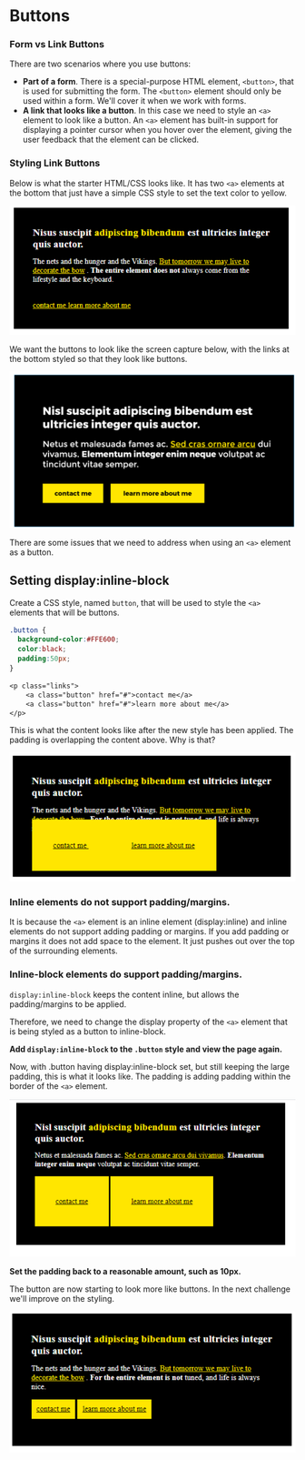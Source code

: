 # Buttons

### Form vs Link Buttons
There are two scenarios where you use buttons:
* **Part of a form**. There is a special-purpose HTML element, `<button>`, that is used for submitting the form. The `<button>` element should only be used within a form. We'll cover it when we work with forms.
* **A link that looks like a button**. In this case we need to style an `<a>` element to look like a button. An `<a>` element has built-in support for displaying a pointer cursor when you hover over the element, giving the user feedback that the element can be clicked.

### Styling Link Buttons

Below is what the starter HTML/CSS looks like. It has two `<a>` elements at the bottom that just have a simple CSS style to set the text color to yellow.

![](https://raw.githubusercontent.com/hoc-labs/images/main/rdb-styling-buttons-img1.png)

We want the buttons to look like the screen capture below, with the links at the bottom styled so that they look like buttons.

![](https://raw.githubusercontent.com/hoc-labs/images/main/rdb-styling-buttons-img2.png)


There are some issues that we need to address when using an `<a>` element as a button.

## Setting display:inline-block

Create a CSS style, named `button`, that will be used to style the `<a>` elements that will be buttons.

```css
.button {
  background-color:#FFE600;
  color:black;
  padding:50px;
}
```
```markup
<p class="links">
    <a class="button" href="#">contact me</a> 
    <a class="button" href="#">learn more about me</a>
</p>
```
This is what the content looks like after the new style has been applied. The padding is overlapping the content above. Why is that?

![](https://raw.githubusercontent.com/hoc-labs/images/main/rdb-styling-buttons-img3.png)

### Inline elements do not support padding/margins.

It is because the `<a>` element is an inline element (display:inline) and inline elements do not support adding padding or margins. If you add padding or margins it does not add space to the element. It just pushes out over the top of the surrounding elements.

### Inline-block elements do support padding/margins.

`display:inline-block` keeps the content inline, but allows the padding/margins to be applied.

Therefore, we need to change the display property of the `<a>` element that is being styled as a button to inline-block.

**Add `display:inline-block` to the `.button` style and view the page again.**

Now, with .button having display:inline-block set, but still keeping the large padding, this is what it looks like. The padding is adding padding within the border of the `<a>` element.

![](https://raw.githubusercontent.com/hoc-labs/images/main/rdb-styling-buttons-img4.png)

**Set the padding back to a reasonable amount, such as 10px.**

The button are now starting to look more like buttons. In the next challenge we'll improve on the styling.

![](https://raw.githubusercontent.com/hoc-labs/images/main/rdb-styling-buttons-img3.1.png)

















